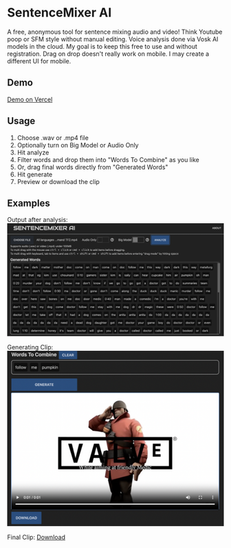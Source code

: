 # SentenceMixer AI

A free, anonymous tool for sentence mixing audio and video! Think Youtube poop or SFM style without manual editing.
Voice analysis done via Vosk AI models in the cloud. My goal is to keep this free to use and without registration.
Drag on drop doesn't really work on mobile. I may create a different UI for mobile.

## Demo
[Demo on Vercel](https://sentencemixerai.vercel.app/)

## Usage
1. Choose .wav or .mp4 file
2. Optionally turn on Big Model or Audio Only
3. Hit analyze
4. Filter words and drop them into "Words To Combine" as you like
5. Or, drag final words directly from "Generated Words"
6. Hit generate
7. Preview or download the clip

## Examples

Output after analysis:
![Main page](static/mainpage.png)


Generating Clip:
![Generated](static/generate.png)

Final Clip:
[Download](static/sampleclip.mp4)


